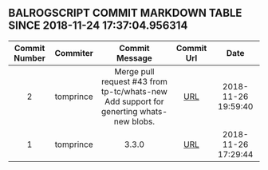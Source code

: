 ## BALROGSCRIPT COMMIT MARKDOWN TABLE SINCE 2018-11-24 17:37:04.956314

| Commit Number | Commiter | Commit Message | Commit Url | Date | 
|:---:|:----:|:----------------------------------:|:------:|:----:| 
|2|tomprince|Merge pull request #43 from tp-tc/whats-new  Add support for generting whats-new blobs.|[URL](https://github.com/mozilla-releng/balrogscript/commit/0b56d73f1d59e63fedc48350bf8eaeb05453996e)|2018-11-26 19:59:40
|1|tomprince|3.3.0|[URL](https://github.com/mozilla-releng/balrogscript/commit/18761ab899d94619ea2a36c0227f0b0cfb1c6dea)|2018-11-26 17:29:44


